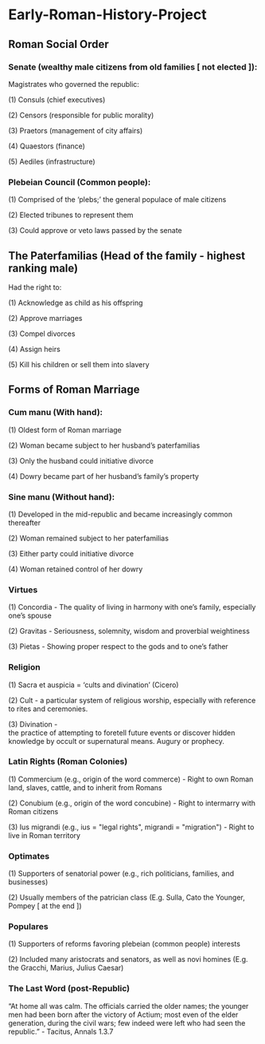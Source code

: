 # Early-Roman-History-Project
<h2>Roman Social Order</h2>
<h3>Senate (wealthy male citizens from old families [ not elected ]): </h3>
<p>Magistrates who governed the republic:</p>
<p>(1) Consuls (chief executives)</p>
<p>(2) Censors (responsible for public morality)</p>
<p>(3) Praetors (management of city affairs)</p>
<p>(4) Quaestors (finance)</p>
<p>(5) Aediles (infrastructure)</p>

<h3>Plebeian Council (Common people): </h3>
<p>(1) Comprised of the ‘plebs;’ the general populace of male citizens</p>
<p>(2) Elected tribunes to represent them</p>
<p>(3) Could approve or veto laws passed by the senate</p>

<h2>The Paterfamilias (Head of the family - highest ranking male)</h2>
<p>Had the right to:<p>
<p>(1) Acknowledge as child as his offspring</p>
<p>(2) Approve marriages</p>
<p>(3) Compel divorces</p>
<p>(4) Assign heirs</p>
<p>(5) Kill his children or sell them into slavery</p>

<h2>Forms of Roman Marriage</h2>
<h3>Cum manu (With hand):</h3>
<p>(1) Oldest form of Roman marriage</p>
<p>(2) Woman became subject to her husband’s paterfamilias</p>
<p>(3) Only the husband could initiative divorce</p>
<p>(4) Dowry became part of her husband’s family’s property</p>

<h3>Sine manu (Without hand):</h3>
<p>(1) Developed in the mid-republic and became increasingly common thereafter</p>
<p>(2) Woman remained subject to her paterfamilias</p>
<p>(3) Either party could initiative divorce</p>
<p>(4) Woman retained control of her dowry</p>

<h3>Virtues</h3>
<p>(1) Concordia - The quality of living in harmony with one’s family, especially one’s spouse</p>
<p>(2) Gravitas - Seriousness, solemnity, wisdom and proverbial weightiness</p>
<p>(3) Pietas - Showing proper respect to the gods and to one’s father</p>

<h3>Religion</h3>
<p>(1) Sacra et auspicia = ‘cults and divination’ (Cicero)</p>
<p>(2) Cult - a particular system of religious worship, especially with reference to rites and ceremonies.</p>
<p>(3) Divination - the practice of attempting to foretell future events or discover hidden knowledge by occult or supernatural means. Augury or prophecy.</p>

<h3>Latin Rights (Roman Colonies)</h3>
<p>(1) Commercium (e.g., origin of the word commerce) - Right to own Roman land, slaves, cattle, and to inherit from Romans</p>
<p>(2) Conubium (e.g., origin of the word concubine) - Right to intermarry with Roman citizens</p>
<p>(3) Ius migrandi (e.g., ius = "legal rights", migrandi = "migration") - Right to live in Roman territory</p>

<h3>Optimates</h3>
<p> (1) Supporters of senatorial power (e.g., rich politicians, families, and businesses)</p>
<p> (2) Usually members of the patrician class (E.g. Sulla, Cato the Younger, Pompey [ at the end ])</p>

<h3>Populares</h3>
<p> (1) Supporters of reforms favoring plebeian (common people) interests</p>
<p> (2) Included many aristocrats and senators, as well as novi homines (E.g. the Gracchi, Marius, Julius Caesar)</p>

<h3>The Last Word (post-Republic)</h3>
<p>“At home all was calm. The officials carried the older names; the younger men had been born after the victory of Actium; most even of the elder generation, during the civil wars; few indeed were left who had seen the republic.” - Tacitus, Annals 1.3.7</p>
